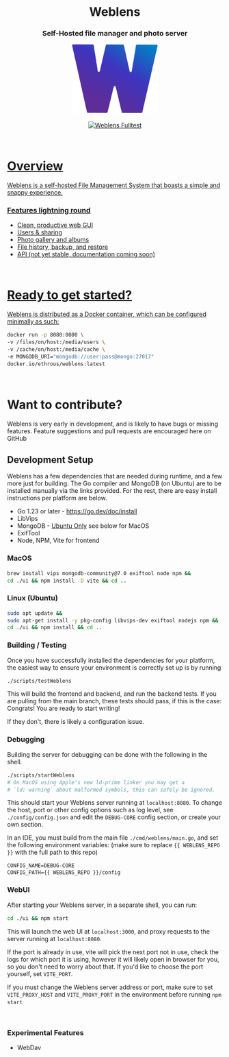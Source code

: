 <h1 align="center">Weblens</h1>
<h3 align="center">Self-Hosted file manager and photo server</h3>

<p align="center">
    <img style="float: center;" src="images/brand/logo.png" alt="weblens logo"  width=200 />
    <br/>
    <br/>    
    <a href="https://github.com/ethanrous/weblens/actions/workflows/go.yml"/>
    <img alt="Weblens Fulltest" src="https://github.com/ethanrous/weblens/actions/workflows/go.yml/badge.svg?branch=main"/>
</p>
<br/>

# Overview

Weblens is a self-hosted File Management System that boasts a simple and snappy experience.

### Features lightning round
* Clean, productive web GUI
* Users & sharing
* Photo gallery and albums
* File history, backup, and restore
* API (not yet stable, documentation coming soon)

<br/>

# Ready to get started?

Weblens is distributed as a Docker container, which can be configured minimally as such:
```bash
docker run -p 8080:8080 \ 
-v /files/on/host:/media/users \ 
-v /cache/on/host:/media/cache \
-e MONGODB_URI="mongodb://user:pass@mongo:27017"
docker.io/ethrous/weblens:latest
```

<br/>

# Want to contribute?

Weblens is very early in development, and is likely to have bugs or missing features. 
Feature suggestions and pull requests are encouraged here on GitHub

## Development Setup
Weblens has a few dependencies that are needed during runtime,
and a few more just for building. The Go compiler and MongoDB (on Ubuntu) are 
to be installed manually via the links provided. For the rest, there are easy
install instructions per platform are below.

* Go 1.23 or later - https://go.dev/doc/install
* LibVips
* MongoDB - [Ubuntu Only](https://www.mongodb.com/docs/manual/tutorial/install-mongodb-on-ubuntu/) see below for MacOS
* ExifTool
* Node, NPM, Vite for frontend

### MacOS
```bash
brew install vips mongodb-community@7.0 exiftool node npm &&
cd ./ui && npm install -D vite && cd ..
```

### Linux (Ubuntu)
```bash
sudo apt update &&
sudo apt-get install -y pkg-config libvips-dev exiftool nodejs npm &&
cd ./ui && npm install && cd ..
```

### Building / Testing
Once you have successfully installed the dependencies for your platform, the easiest way
to ensure your environment is correctly set up is by running 
```bash
./scripts/testWeblens
```
This will build the frontend and backend, and run the backend tests. If you are pulling from the main branch, 
these tests should pass, if this is the case: Congrats! You are ready to start writing! 

If they don't, there is likely a configuration issue.

### Debugging

Building the server for debugging can be done with the following in the shell.
```bash
./scripts/startWeblens
# On MacOS using Apple's new ld-prime linker you may get a 
# `ld: warning` about malformed symbols, this can safely be ignored.
```
This should start your Weblens server running at `localhost:8080`. To change the host, port or other config options 
such as log level, see `./config/config.json` and edit the `DEBUG-CORE` config section, or create your own section.

In an IDE, you must build from the main file `./cmd/weblens/main.go`, 
and set the following environment variables:
(make sure to replace `{{ WEBLENS_REPO }}` with the full path to this repo)

```
CONFIG_NAME=DEBUG-CORE
CONFIG_PATH={{ WEBLENS_REPO }}/config
```

### WebUI
After starting your Weblens server, in a separate shell, you can run:
```bash
cd ./ui && npm start
```
This will launch the web UI at `localhost:3000`, and proxy requests to the server running at `localhost:8080`.

If the port is already in use, vite will pick the next port not in use, check the logs for which port it is using,
however it will likely open in browser for you, so you don't need to worry about that. If you'd like to choose the port yourself, set `VITE_PORT`.

If you must change the Weblens server address or port, make sure to set `VITE_PROXY_HOST` and `VITE_PROXY_PORT` in the environment before running `npm start`

<br/>

### Experimental Features
* WebDav
